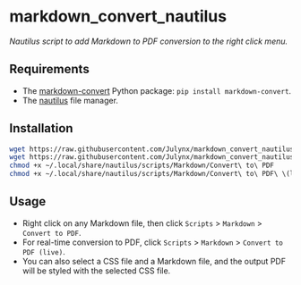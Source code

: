 # markdown_convert_nautilus

_Nautilus script to add Markdown to PDF conversion to the right click menu._

## Requirements

- The [markdown-convert](https://github.com/Julynx/markdown_convert) Python package: `pip install markdown-convert`.
- The [nautilus](https://packages.debian.org/bookworm/nautilus) file manager.

## Installation

```bash
wget https://raw.githubusercontent.com/Julynx/markdown_convert_nautilus/main/Convert%20to%20PDF -P ~/.local/share/nautilus/scripts/Markdown/Convert\ to\ PDF
wget https://raw.githubusercontent.com/Julynx/markdown_convert_nautilus/main/Convert%20to%20PDF%20(live) -P ~/.local/share/nautilus/scripts/Markdown/Convert\ to\ PDF\ \(live\)
chmod +x ~/.local/share/nautilus/scripts/Markdown/Convert\ to\ PDF
chmod +x ~/.local/share/nautilus/scripts/Markdown/Convert\ to\ PDF\ \(live\)
```

## Usage

- Right click on any Markdown file, then click `Scripts` > `Markdown` > `Convert to PDF`.
- For real-time conversion to PDF, click `Scripts` > `Markdown` > `Convert to PDF (live)`.
- You can also select a CSS file and a Markdown file, and the output PDF will be styled with the selected CSS file.
